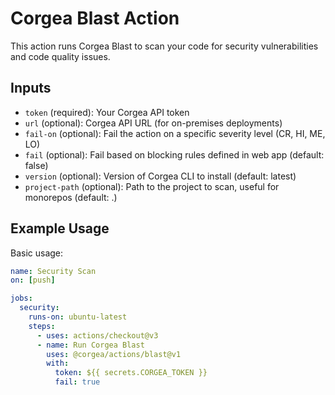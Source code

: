 # Corgea Blast Action

This action runs Corgea Blast to scan your code for security vulnerabilities and code quality issues.

## Inputs

- `token` (required): Your Corgea API token
- `url` (optional): Corgea API URL (for on-premises deployments)
- `fail-on` (optional): Fail the action on a specific severity level (CR, HI, ME, LO)
- `fail` (optional): Fail based on blocking rules defined in web app (default: false)
- `version` (optional): Version of Corgea CLI to install (default: latest)
- `project-path` (optional): Path to the project to scan, useful for monorepos (default: .)

## Example Usage

Basic usage:

```yaml
name: Security Scan
on: [push]

jobs:
  security:
    runs-on: ubuntu-latest
    steps:
      - uses: actions/checkout@v3
      - name: Run Corgea Blast
        uses: @corgea/actions/blast@v1
        with:
          token: ${{ secrets.CORGEA_TOKEN }}
          fail: true
```
